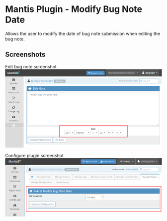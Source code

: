 # Mantis Plugin - Modify Bug Note Date
Allows the user to modify the date of bug note submission when editing the bug note.

## Screenshots

Edit bug note screenshot<br>
<img src="screenshot-edit-note.png" alt="Edit bug note" width="600"/>
  
Configure plugin screenshot<br>
<img src="screenshot-configure.png" alt="Configure plugin" width="600"/>
